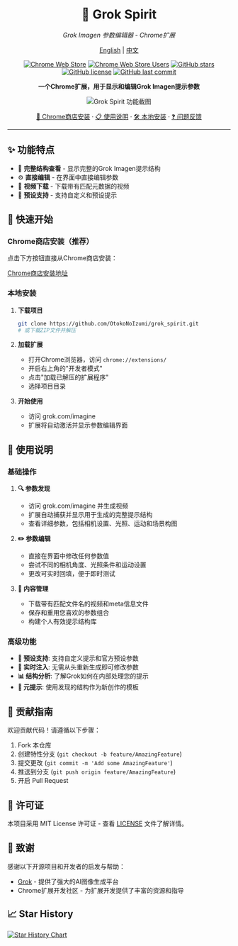 <div align="center">

# 🎨 Grok Spirit

*Grok Imagen 参数编辑器 - Chrome扩展*

[English](README.md) | [中文](README_zh.md)

[![Chrome Web Store](https://img.shields.io/chrome-web-store/v/logaoplejbodjhnogdndgllocmpmlako?label=Chrome%20商店版本&color=blue)](https://chromewebstore.google.com/detail/logaoplejbodjhnogdndgllocmpmlako)
[![Chrome Web Store Users](https://img.shields.io/chrome-web-store/users/logaoplejbodjhnogdndgllocmpmlako?label=活跃用户&color=green)](https://chromewebstore.google.com/detail/logaoplejbodjhnogdndgllocmpmlako)
[![GitHub stars](https://img.shields.io/github/stars/OtokoNoIzumi/grok_spirit?color=yellow&label=GitHub%20Stars)](https://github.com/OtokoNoIzumi/grok_spirit/stargazers)
[![GitHub license](https://img.shields.io/github/license/OtokoNoIzumi/grok_spirit?color=blue)](https://github.com/OtokoNoIzumi/grok_spirit/blob/main/LICENSE)
[![GitHub last commit](https://img.shields.io/github/last-commit/OtokoNoIzumi/grok_spirit)](https://github.com/OtokoNoIzumi/grok_spirit/commits)

**一个Chrome扩展，用于显示和编辑Grok Imagen提示参数**

![Grok Spirit 功能截图](https://otokonoizumi.github.io/media/grok%20spirit.png)

[🏪 Chrome商店安装](https://chromewebstore.google.com/detail/logaoplejbodjhnogdndgllocmpmlako) · [📋 使用说明](#使用说明) · [🛠️ 本地安装](#本地安装) · [❓ 问题反馈](https://github.com/OtokoNoIzumi/grok_spirit/issues)

</div>

---

## ✨ 功能特点

- 🎯 **完整结构查看** - 显示完整的Grok Imagen提示结构
- ⚙️ **直接编辑** - 在界面中直接编辑参数
- 💾 **视频下载** - 下载带有匹配元数据的视频
- 🔧 **预设支持** - 支持自定义和预设提示

## 🚀 快速开始

### Chrome商店安装（推荐）

点击下方按钮直接从Chrome商店安装：

[Chrome商店安装地址](https://chromewebstore.google.com/detail/logaoplejbodjhnogdndgllocmpmlako)

### 本地安装

1. **下载项目**
   ```bash
   git clone https://github.com/OtokoNoIzumi/grok_spirit.git
   # 或下载ZIP文件并解压
   ```

2. **加载扩展**
   - 打开Chrome浏览器，访问 `chrome://extensions/`
   - 开启右上角的"开发者模式"
   - 点击"加载已解压的扩展程序"
   - 选择项目目录

3. **开始使用**
   - 访问 grok.com/imagine
   - 扩展将自动激活并显示参数编辑界面

## 📖 使用说明

### 基础操作

1. **🔍 参数发现**
   - 访问 grok.com/imagine 并生成视频
   - 扩展自动捕获并显示用于生成的完整提示结构
   - 查看详细参数，包括相机设置、光照、运动和场景构图

2. **✏️ 参数编辑**
   - 直接在界面中修改任何参数值
   - 尝试不同的相机角度、光照条件和运动设置
   - 更改可实时回填，便于即时测试

3. **💾 内容管理**
   - 下载带有匹配文件名的视频和meta信息文件
   - 保存和重用您喜欢的参数组合
   - 构建个人有效提示结构库

### 高级功能

- **🎯 预设支持**: 支持自定义提示和官方预设参数
- **🔄 实时注入**: 无需从头重新生成即可修改参数
- **📊 结构分析**: 了解Grok如何在内部处理您的提示
- **🎨 元提示**: 使用发现的结构作为新创作的模板

## 🤝 贡献指南

欢迎贡献代码！请遵循以下步骤：

1. Fork 本仓库
2. 创建特性分支 (`git checkout -b feature/AmazingFeature`)
3. 提交更改 (`git commit -m 'Add some AmazingFeature'`)
4. 推送到分支 (`git push origin feature/AmazingFeature`)
5. 开启 Pull Request

## 📄 许可证

本项目采用 MIT License 许可证 - 查看 [LICENSE](LICENSE) 文件了解详情。

## 🙏 致谢

感谢以下开源项目和开发者的启发与帮助：

- [Grok](https://grok.com/) - 提供了强大的AI图像生成平台
- Chrome扩展开发社区 - 为扩展开发提供了丰富的资源和指导

## 📈 Star History

[![Star History Chart](https://api.star-history.com/svg?repos=OtokoNoIzumi/grok-spirit&type=Date)](https://star-history.com/#OtokoNoIzumi/grok-spirit&Date)